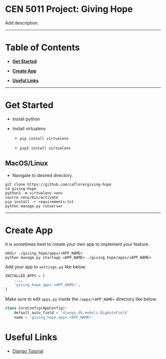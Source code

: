 # CEN 5011 Project: Giving Hope

Add description.
***

# Table of Contents

* **[Get Started](#get-started)**

* **[Create App](#create-app)**

* **[Useful Links](#useful-links)**

***

# Get Started

* Install python

* Install virtualenv
    *   ```
        pip install virtualenv
        ```
    *   ```
        pip3 install virtualenv
        ```

## MacOS/Linux

* Navigate to desired directory.

```
git clone https://github.com/caflore/giving-hope
cd giving-hope
python3 -m virtualenv venv
source venv/bin/activate
pip install -r requirements.txt
python manage.py runserver
```

***

# Create App

It is sometimes best to create your own app to implement your feature.

```
mkdir ./giving_hope/apps/<APP_NAME>
python manage.py startapp <APP_NAME> ./giving_hope/apps/<APP_NAME>
```

Add your app to `settings.py` like below:

```python
INSTALLED_APPS = [
    ...,
    'giving_hope.apps.<APP_NAME>',
]
```

Make sure to edit `apps.py` inside the `/apps/<APP_NAME>` directory like below:

```python
class CoreConfig(AppConfig):
    default_auto_field = 'django.db.models.BigAutoField'
    name = 'giving_hope.apps.<APP_NAME>'
```

# Useful Links

* [Django Tutorial](https://youtube.com/playlist?list=PL-osiE80TeTtoQCKZ03TU5fNfx2UY6U4p)
